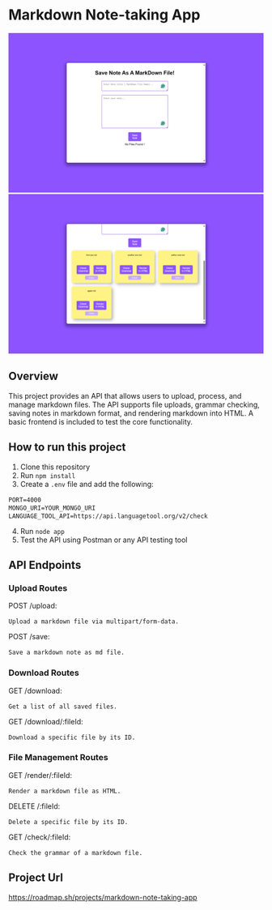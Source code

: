 # Markdown Note-taking App
![screenshot1](./screenshot/Screenshot(1).png)
![screenshot2](./screenshot/Screenshot(2).png)

## Overview
This project provides an API that allows users to upload, process, and manage markdown files. The API supports file uploads, grammar checking, saving notes in markdown format, and rendering markdown into HTML. A basic frontend is included to test the core functionality.

## How to run this project
1. Clone this repository
2. Run `npm install`
3. Create a `.env` file and add the following:
```
PORT=4000
MONGO_URI=YOUR_MONGO_URI
LANGUAGE_TOOL_API=https://api.languagetool.org/v2/check
```
4. Run `node app`
5. Test the API using Postman or any API testing tool

## API Endpoints
### Upload Routes
POST /upload:

    Upload a markdown file via multipart/form-data.
POST /save:

    Save a markdown note as md file.

### Download Routes
GET /download:

    Get a list of all saved files.
GET /download/:fileId:

    Download a specific file by its ID.

### File Management Routes
GET /render/:fileId:

    Render a markdown file as HTML.

DELETE /:fileId:

    Delete a specific file by its ID.

GET /check/:fileId:

    Check the grammar of a markdown file.
## Project Url
https://roadmap.sh/projects/markdown-note-taking-app